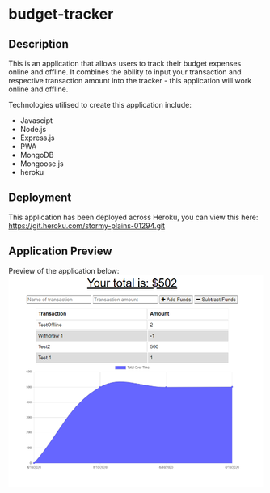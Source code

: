 # budget-tracker

## Description

This is an application that allows users to track their budget expenses online and offline. It combines the ability to input your transaction and respective transaction amount into the tracker - this application will work online and offline.

Technologies utilised to create this application include:

- Javascipt
- Node.js
- Express.js
- PWA
- MongoDB
- Mongoose.js
- heroku

## Deployment

This application has been deployed across Heroku, you can view this here: https://git.heroku.com/stormy-plains-01294.git

## Application Preview

Preview of the application below:
![preview-application](public/Assets/preview-application.PNG)
